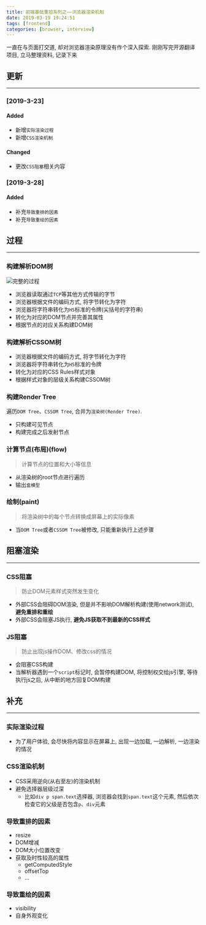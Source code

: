 ```yaml
---
title: 前端基础重拾系列之——浏览器渲染机制
date: 2019-03-19 19:24:51
tags: [frontend]
categories: [browser, interview]
---
```


一直在与页面打交道, 却对浏览器渲染原理没有作个深入探索. 刚刚写完开源翻译项目, 立马整理资料, 记录下来


<!-- more -->


## 更新

------

### [2019-3-23]

#### Added

- 新增`实际渲染过程`
- 新增`CSS渲染机制`

#### Changed

- 更改`CSS阻塞`相关内容

### [2019-3-28]

#### Added

- 补充`导致重排的因素`
- 补充`导致重绘的因素`

## 过程

------

### 构建解析DOM树

![完整的过程](https://oos.blog.yyge.top/2019/3/19/%E5%89%8D%E7%AB%AF%E5%9F%BA%E7%A1%80%E9%87%8D%E6%8B%BE%E7%B3%BB%E5%88%97%E4%B9%8B%E2%80%94%E2%80%94%E6%B5%8F%E8%A7%88%E5%99%A8%E6%B8%B2%E6%9F%93%E6%9C%BA%E5%88%B6/images/1.png?imageView2/0/q/75|watermark/2/text/6Ziz5ZOl5bCP56uZ/font/5b6u6L2v6ZuF6buR/fontsize/440/fill/IzE4OTBGRg==/dissolve/100/gravity/SouthEast/dx/10/dy/10|imageslim)

- 浏览器读取通过`TCP`等其他方式传输的字节
- 浏览器根据文件的编码方式, 将字节转化为字符
- 浏览器将字符串转化为`H5`标准的令牌(尖括号的字符串)
- 转化为对应的DOM节点并完善其属性
- 根据节点的对应关系构建DOM树

### 构建解析CSSOM树

- 浏览器根据文件的编码方式, 将字节转化为字符
- 浏览器将字符串转化为`H5`标准的令牌
- 转化为对应的CSS Rules样式对象
- 根据样式对象的层级关系构建CSSOM树

### 构建Render Tree

遍历`DOM Tree`、`CSSOM Tree`, 合并为`渲染树(Render Tree)`.

- 只构建可见节点
- 构建完成之后发射节点

### 计算节点(布局)(flow)

> 计算节点的位置和大小等信息

- 从渲染树的root节点进行遍历
- 输出`盒模型`

### 绘制(paint)

> 将渲染树中的每个节点转换成屏幕上的实际像素

- 当`DOM Tree`或者`CSSOM Tree`被修改, 只能重新执行上述步骤

## 阻塞渲染

------

### CSS阻塞

> 防止DOM元素样式突然发生变化

- 外部CSS会阻碍DOM渲染, 但是并不影响DOM解析构建(使用network测试), **避免重排和重绘**
- 外部CSS会阻塞JS执行, **避免JS获取不到最新的CSS样式**

### JS阻塞

> 防止出现js操作DOM、修改css的情况

- 会阻塞CSS构建
- 当解析器遇到一个`script`标记时, 会暂停构建DOM, 将控制权交给js引擎, 等待执行js之后, 从中断的地方回复DOM构建

## 补充

------

### 实际渲染过程

- 为了用户体验, 会尽快将内容显示在屏幕上, 出现一边加载, 一边解析, 一边渲染的情况

### CSS渲染机制

- CSS采用逆向(从右至左)的渲染机制
- 避免选择器层级过深
  - 比如`div p span.text`选择器, 浏览器会找到`span.text`这个元素, 然后依次检查它的父级是否包含`p`、`div`元素

### 导致重排的因素

- resize
- DOM增减
- DOM大小位置改变
- 获取及时性较高的属性
  - getComputedStyle
  - offsetTop
  - ...

### 导致重绘的因素

- visibility
- 自身外观变化